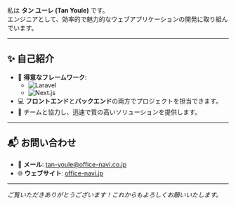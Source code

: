 
私は **タン ユーレ (Tan Youle)** です。  
エンジニアとして、効率的で魅力的なウェブアプリケーションの開発に取り組んでいます。  

---

## ✨ 自己紹介
- 🌟 **得意なフレームワーク**:
  - ![Laravel](https://img.shields.io/badge/-Laravel-FF2D20?logo=laravel&logoColor=white)  
  - ![Next.js](https://img.shields.io/badge/-Next.js-000000?logo=next.js&logoColor=white)  
- 💻 **フロントエンド**と**バックエンド**の両方でプロジェクトを担当できます。
- 🚀 チームと協力し、迅速で質の高いソリューションを提供します。

---

## 📬 お問い合わせ
- 📧 **メール**: [tan-youle@office-navi.co.jp](mailto:tan-youle@office-navi.co.jp)  
- 🌐 **ウェブサイト**: [office-navi.jp](https://www.office-navi.jp)

---

*ご覧いただきありがとうございます！これからもよろしくお願いいたします。*
